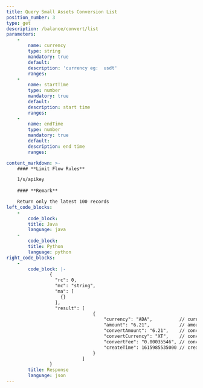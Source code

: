 ```yaml
---
title: Query Small Assets Conversion List
position_number: 3
type: get
description: /balance/convert/list
parameters:
    -
        name: currency
        type: string
        mandatory: true
        default:
        description: 'currency eg:  usdt'
        ranges: 
    -
        name: startTime
        type: number
        mandatory: true
        default:
        description: start time
        ranges:
    -
        name: endTime
        type: number
        mandatory: true
        default:
        description: end time
        ranges:

content_markdown: >-
    #### **Limit Flow Rules**

    1/s/apikey
  
    #### **Remark**

    Return only the latest 100 records
left_code_blocks:
    -
        code_block:
        title: Java
        language: java
    -
        code_block:
        title: Python
        language: python
right_code_blocks:
    -
        code_block: |-
                {
                  "rc": 0,
                  "mc": "string",
                  "ma": [
                    {}
                  ],
                  "result": [
                                {
                                    "currency": "ADA",          // currency
                                    "amount": "6.21",           // amount
                                    "convertAmount": "6.21",    // convert amount
                                    "convertCurrency": "XT",    // convert currency
                                    "convertFee": "0.00035546", // convert fee
                                    "createTime": 1615985535000 // create time
                                }
                            ]
                }
        title: Response
        language: json
---
```

